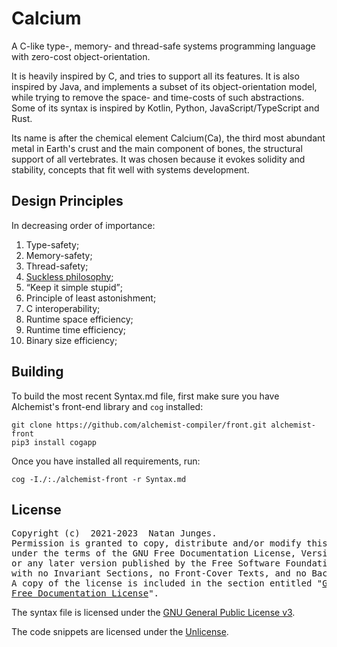 # Calcium
A C-like type-, memory- and thread-safe systems programming language with zero-cost object-orientation.

It is heavily inspired by C, and tries to support all its features. It is also inspired by Java, and implements a subset of its object-orientation model, while trying to remove the space- and time-costs of such abstractions. Some of its syntax is inspired by Kotlin, Python, JavaScript/TypeScript and Rust.

Its name is after the chemical element Calcium(Ca), the third most abundant metal in Earth's crust and the main component of bones, the structural support of all vertebrates. It was chosen because it evokes solidity and stability, concepts that fit well with systems development.

## Design Principles
In decreasing order of importance:
1. Type-safety;
2. Memory-safety;
3. Thread-safety;
4. [Suckless philosophy](https://suckless.org/philosophy);
5. <q>Keep it simple stupid</q>;
6. Principle of least astonishment;
7. C interoperability;
8. Runtime space efficiency;
9. Runtime time efficiency;
10. Binary size efficiency;

## Building
To build the most recent Syntax.md file, first make sure you have Alchemist's front-end library and `cog` installed:

```shell
git clone https://github.com/alchemist-compiler/front.git alchemist-front
pip3 install cogapp
```

Once you have installed all requirements, run:

```shell
cog -I./:./alchemist-front -r Syntax.md
```

## License
<pre>
Copyright (c)  2021-2023  Natan Junges.
Permission is granted to copy, distribute and/or modify this document
under the terms of the GNU Free Documentation License, Version 1.3
or any later version published by the Free Software Foundation;
with no Invariant Sections, no Front-Cover Texts, and no Back-Cover Texts.
A copy of the license is included in the section entitled "<a href="LICENSE.FDL">GNU
Free Documentation License</a>".
</pre>

The syntax file is licensed under the [GNU General Public License v3](LICENSE.GPL).

The code snippets are licensed under the [Unlicense](UNLICENSE).
